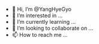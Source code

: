 - 👋 Hi, I’m @YangHyeGyo
- 👀 I’m interested in ...
- 🌱 I’m currently learning ...
- 💞️ I’m looking to collaborate on ...
- 📫 How to reach me ...

<!---
YangHyeGyo/YangHyeGyo is a ✨ special ✨ repository because its `README.md` (this file) appears on your GitHub profile.
You can click the Preview link to take a look at your changes.
--->
